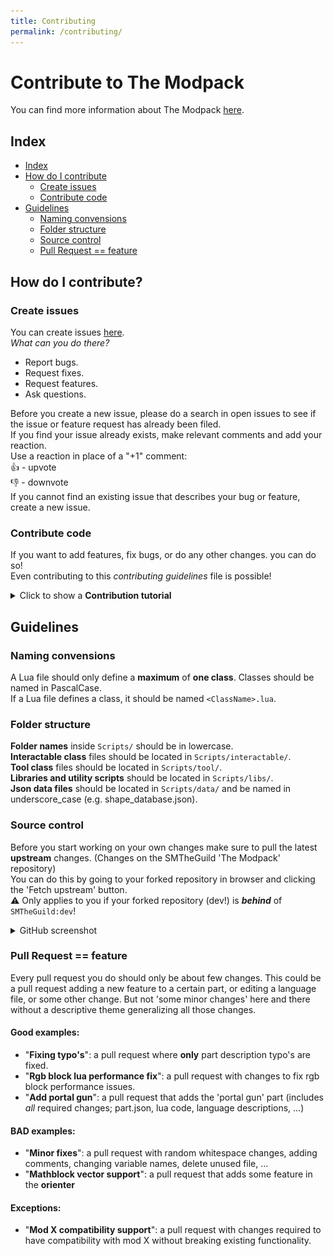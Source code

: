```yaml
---
title: Contributing
permalink: /contributing/
---
```


# Contribute to The Modpack

You can find more information about The Modpack [here](https://SMTheGuild.github.io/The-Modpack/).

## Index

* [Index](#Index)
* [How do I contribute](#How-do-I-contribute)
  * [Create issues](#Create-issues)
  * [Contribute code](#Contribute-code)
* [Guidelines](#Guidelines)
  * [Naming convensions](#Naming-convensions)
  * [Folder structure](#Folder-structure)
  * [Source control](#Source-control)
  * [Pull Request == feature](#Pull-Request--feature)


## How do I contribute?

### Create issues

You can create issues [here](https://github.com/SMTheGuild/The-Modpack/issues).  
*What can you do there?*
- Report bugs.
- Request fixes.
- Request features.
- Ask questions.

Before you create a new issue, please do a search in open issues to see if the issue or feature request has already been filed.  
If you find your issue already exists, make relevant comments and add your reaction.  
Use a reaction in place of a "+1" comment:  
👍 - upvote  
👎 - downvote  
If you cannot find an existing issue that describes your bug or feature, create a new issue.  

### Contribute code

If you want to add features, fix bugs, or do any other changes. you can do so!  
Even contributing to this *contributing guidelines* file is possible!

<details>
  <summary>Click to show a <b>Contribution tutorial</b></summary>
    <ol>
      <li>Create or login to <a href="https://github.com/login">Github</a>.</li>
      <li>Download <a href="https://desktop.github.com/">Github Desktop</a>.</li>
      <li>Fork the <a href="https://github.com/SMTheGuild/The-Modpack">'The Modpack'</a> repository.
      <br>
      <img src="img/fork.png" alt="fork.png"></li>
      <li>
        Clone your forked repository.
        <br>
        A. Click the 'Code' button and 'Open with github desktop' button.
        <br>
        <img src="img/clone.png" alt="clone.png">
        <br>
        B. Click 'Open GitHubDesktop.exe'
        <br>
        <img src="img/opengithubdesktop.png" alt="opengithubdesktop.png"></a>
        <br>
        C. Choose your mods folder and click 'clone'.
        <br>
        <img src="img/localclone.png" alt="localclone.png">
      </li>
      <li>
        In Github Desktop, Select the 'dev' branch.
        <br>
        <img src="img/choosedevbranch.png" alt="choosedevbranch.png">
      </li>
      <li>
        Create your local changes.
        <br>
        <g-emoji class="g-emoji" alias="warning" fallback-src="https://github.githubassets.com/images/icons/emoji/unicode/26a0.png">⚠️</g-emoji> To test out your changes, copy the <code>.../Mods/The-Modpack/dist/description.json</code> and <code>.../Mods/The-Modpack/dist/preview.jpg</code> files to your <code>.../Mods/The-Modpack/</code> folder.
      </li>
      <li>
        Commit your changes in github desktop by providing a useful commit message, clicking 'Commit to dev' and then 'Fetch origin'/'Push origin' at the top.
        <br>
        <img src="img/commit.png" alt="commit.png">
      </li>
      <li>
        If you are happy with your changes you can open a pull request.<br>
        A. Go to your forked repository page (example: <a href="https://github.com/brentbatch/The-Modpack/">https://github.com/brentbatch/The-Modpack/</a>)
        <br>
        B. Open the tab 'Pull Requests'
        <br>
        C. Click 'new pull request'
        <br>
        D. Select the 'dev' branch for both repositories as shown below
        <br>
        E. Click 'Create pull request'
        <br>
        F. We'll take it from here! :)
        <img src="img/pullrequest.png" alt="pullrequest.png">
      </li>
    </ol>
</details>

## Guidelines

### Naming convensions

A Lua file should only define a **maximum** of **one class**. Classes should be named in PascalCase.  
If a Lua file defines a class, it should be named ``<ClassName>.lua``.

### Folder structure

**Folder names** inside ``Scripts/`` should be in lowercase.  
**Interactable class** files should be located in ``Scripts/interactable/``.  
**Tool class** files should be located in ``Scripts/tool/``.  
**Libraries and utility scripts** should be located in ``Scripts/libs/``.  
**Json data files** should be located in ``Scripts/data/`` and be named in underscore_case (e.g. shape_database.json).

### Source control

Before you start working on your own changes make sure to pull the latest **upstream** changes. (Changes on the SMTheGuild 'The Modpack' repository)  
You can do this by going to your forked repository in browser and clicking the 'Fetch upstream' button.  
:warning: Only applies to you if your forked repository (dev!) is ***behind*** of ``SMTheGuild:dev``!

<details>
  <summary>GitHub screenshot</summary>
  <img src="img/fetchupstream.png" alt="fetchupstream.png">
</details>
  

### Pull Request == feature

Every pull request you do should only be about few changes. This could be a pull request adding a new feature to a certain part, or editing a language file, or some other change. But not 'some minor changes' here and there without a descriptive theme generalizing all those changes.

#### Good examples:
- "**Fixing typo's**": a pull request where **only** part description typo's are fixed.
- "**Rgb block lua performance fix**": a pull request with changes to fix rgb block performance issues.
- "**Add portal gun**": a pull request that adds the 'portal gun' part (includes *all* required changes; part.json, lua code, language descriptions, ...)

#### BAD examples:
- "**Minor fixes**": a pull request with random whitespace changes, adding comments, changing variable names, delete unused file, ...
- "**Mathblock vector support**": a pull request that adds some feature in the **orienter**

#### Exceptions:
- "**Mod X compatibility support**": a pull request with changes required to have compatibility with mod X without breaking existing functionality.